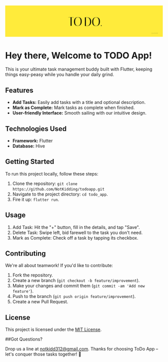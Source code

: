 
![Header Image](https://github.com/NotKidding/todoapp/blob/master/assets/images/Banner_todoLogo.png)

# Hey there, Welcome to TODO App!

This is your ultimate task management buddy built with Flutter, keeping things easy-peasy while you handle your daily grind.

## Features

- **Add Tasks:** Easily add tasks with a title and optional description.
- **Mark as Complete:** Mark tasks as complete when finished.
- **User-friendly Interface:** Smooth sailing with our intuitive design.

## Technologies Used

- **Framework:** Flutter
- **Database:** Hive

## Getting Started

To run this project locally, follow these steps:

1. Clone the repository: `git clone https://github.com/NotKidding/todoapp.git`
2. Navigate to the project directory: `cd todo_app`.
3. Fire it up:  `flutter run`.

## Usage

1. Add Task: Hit the "+" button, fill in the details, and tap "Save".
2. Delete Task: Swipe left, bid farewell to the task you don't need.
3. Mark as Complete: Check off a task by tapping its checkbox.    

## Contributing

We're all about teamwork! If you'd like to contribute:

1. Fork the repository.
2. Create a new branch (`git checkout -b feature/improvement`).
3. Make your changes and commit them (`git commit -am 'Add new feature'`).
4. Push to the branch (`git push origin feature/improvement`).
5. Create a new Pull Request.

## License

This project is licensed under the [MIT License](LICENSE).

##Got Questions?

Drop us a line at notkidd312@gmail.com. Thanks for choosing ToDo App – let's conquer those tasks together! 🚀
